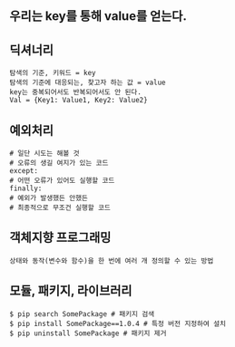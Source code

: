 ## 우리는 key를 통해 value를 얻는다.

## 딕셔너리
```
탐색의 기준, 키워드 = key
탐색의 기준에 대응되는, 찾고자 하는 값 = value
key는 중복되어서도 반복되어서도 안 된다.
Val = {Key1: Value1, Key2: Value2}
```

## 예외처리
```try:
# 일단 시도는 해볼 것
# 오류의 생길 여지가 있는 코드
except:
# 어떤 오류가 있어도 실행할 코드
finally:
# 예외가 발생했든 안했든
# 최종적으로 무조건 실행할 코드
```

## 객체지향 프로그래밍
```변수와 함수로 나타낸 상태와 동작을 여러 개 만들 수 있어야 한다.
상태와 동작(변수와 함수)을 한 번에 여러 개 정의할 수 있는 방법
```
## 모듈, 패키지, 라이브러리
```$ pip install SomePackage # 패키지 설치
$ pip search SomePackage # 패키지 검색
$ pip install SomePackage==1.0.4 # 특정 버전 지정하여 설치
$ pip uninstall SomePackage # 패키지 제거
```
